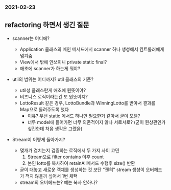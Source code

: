 ### 2021-02-23

## refactoring 하면서 생긴 질문
- scanner는 어디에?
    - Application 클래스의 메인 메서드에서 scanner 하나 생성해서 컨트롤러에게 넘겨줌
    - View에서 밖에 안쓰이니 private static final?
    - 애초에 scanner가 하는게 뭐야?
    
- util의 범위는 어디까지? util 클래스의 기준?
    - util성 클래스란게 애초에 뭔뜻이야?
    - 비즈니스 로직이라는건 또 뭔뜻이지?
    - LottoResult 같은 경우, LottoBundle과 WinningLotto를 받아서 결과를 Map으로 돌려주도록 했다
        - 이유? 우선 static 메서드 하나만 필요한거 같아서 굳이 모델?
        - 너무 model에 들어가면 너무 의존적이지 않나 서로서로? (굳이 뭔상관인가 싶긴한데 처음 생각은 그랬음)

- Stream이 어떻게 돌아가지? 
    - 몇개가 겹치는지 검증하는 로직에서 두 가지 사이 고민
        1. Stream으로 filter contains 이후 count
        2. 본인 lotto를 복사하여 retainAll메서드 수행후 size() 반환
    - 굳이 대놓고 새로운 객체를 생성하는 것 보단 "괜히" stream 생성이 오버헤드가 적지 않을까 싶어서 1번 채택
    - stream의 오버헤드는? 얘는 복사 안하나?
    
